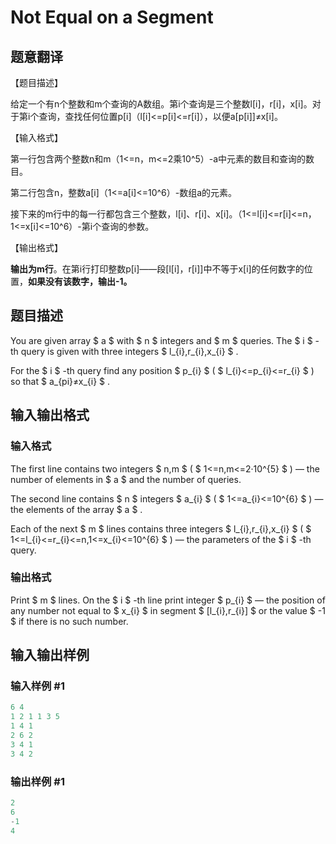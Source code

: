 # Not Equal on a Segment

## 题意翻译

【题目描述】

给定一个有n个整数和m个查询的A数组。第i个查询是三个整数l[i]，r[i]，x[i]。对于第i个查询，查找任何位置p[i]（l[i]<=p[i]<=r[i]），以便a[p[i]]≠x[i]。

【输入格式】

第一行包含两个整数n和m（1<=n，m<=2乘10^5）-a中元素的数目和查询的数目。

第二行包含n，整数a[i]（1<=a[i]<=10^6）-数组a的元素。

接下来的m行中的每一行都包含三个整数，l[i]、r[i]、x[i]。（1<=l[i]<=r[i]<=n，1<=x[i]<=10^6）-第i个查询的参数。

【输出格式】

**输出为m行**。在第i行打印整数p[i]——段[l[i]，r[i]]中不等于x[i]的任何数字的位置，**如果没有该数字，输出-1。**

## 题目描述

You are given array $ a $ with $ n $ integers and $ m $ queries. The $ i $ -th query is given with three integers $ l_{i},r_{i},x_{i} $ .

For the $ i $ -th query find any position $ p_{i} $ ( $ l_{i}<=p_{i}<=r_{i} $ ) so that $ a_{pi}≠x_{i} $ .

## 输入输出格式

### 输入格式

The first line contains two integers $ n,m $ ( $ 1<=n,m<=2·10^{5} $ ) — the number of elements in $ a $ and the number of queries.

The second line contains $ n $ integers $ a_{i} $ ( $ 1<=a_{i}<=10^{6} $ ) — the elements of the array $ a $ .

Each of the next $ m $ lines contains three integers $ l_{i},r_{i},x_{i} $ ( $ 1<=l_{i}<=r_{i}<=n,1<=x_{i}<=10^{6} $ ) — the parameters of the $ i $ -th query.

### 输出格式

Print $ m $ lines. On the $ i $ -th line print integer $ p_{i} $ — the position of any number not equal to $ x_{i} $ in segment $ [l_{i},r_{i}] $ or the value $ -1 $ if there is no such number.

## 输入输出样例

### 输入样例 #1

```cpp
6 4
1 2 1 1 3 5
1 4 1
2 6 2
3 4 1
3 4 2

```
### 输出样例 #1

```cpp
2
6
-1
4

```
